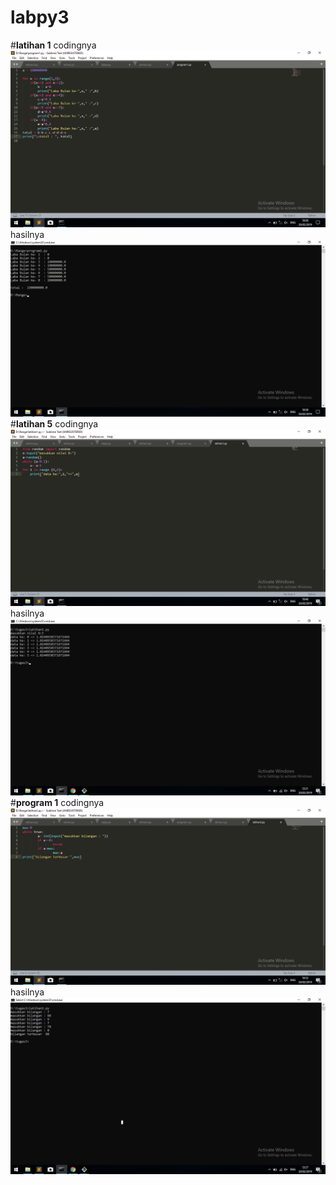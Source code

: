 # labpy3
#**latihan 1**
codingnya
![hasilnya](https://github.com/SheiladeviA/labpy3/blob/master/Screenshot%20(7).png)
hasilnya
![hasilnya](https://github.com/SheiladeviA/labpy3/blob/master/Screenshot%20(6).png)
#**latihan 5**
codingnya
![hasilnya](https://github.com/SheiladeviA/labpy3/blob/master/Screenshot%20(8).png)
hasilnya
![hasilnya](https://github.com/SheiladeviA/labpy3/blob/master/Screenshot%20(10).png)
#**program 1**
codingnya
![hasilnya](https://github.com/SheiladeviA/labpy3/blob/master/Screenshot%20(9).png)
hasilnya
![hasilnya](https://github.com/SheiladeviA/labpy3/blob/master/Screenshot%20(11).png)
